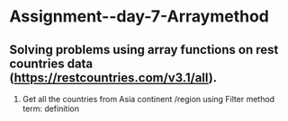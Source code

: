 # Assignment--day-7-Arraymethod 
## Solving problems using array functions on rest countries data (https://restcountries.com/v3.1/all).
1. Get all the countries from Asia continent /region using Filter method
term: definition
